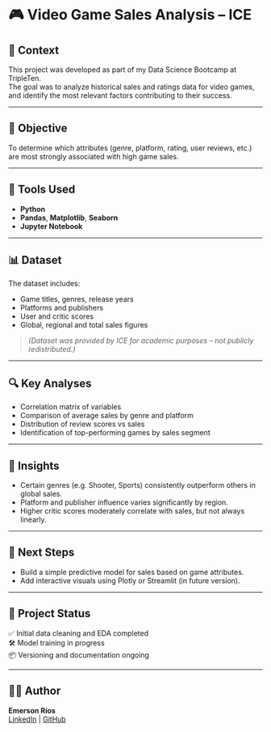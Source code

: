 # 🎮 Video Game Sales Analysis – ICE

## 🧠 Context
This project was developed as part of my Data Science Bootcamp at TripleTen.  
The goal was to analyze historical sales and ratings data for video games, and identify the most relevant factors contributing to their success.

---

## 🎯 Objective
To determine which attributes (genre, platform, rating, user reviews, etc.) are most strongly associated with high game sales.

---

## 🧰 Tools Used
- **Python**
- **Pandas**, **Matplotlib**, **Seaborn**
- **Jupyter Notebook**

---

## 📊 Dataset
The dataset includes:
- Game titles, genres, release years
- Platforms and publishers
- User and critic scores
- Global, regional and total sales figures

> *(Dataset was provided by ICE for academic purposes – not publicly redistributed.)*

---

## 🔍 Key Analyses
- Correlation matrix of variables
- Comparison of average sales by genre and platform
- Distribution of review scores vs sales
- Identification of top-performing games by sales segment

---

## 🧠 Insights
- Certain genres (e.g. Shooter, Sports) consistently outperform others in global sales.
- Platform and publisher influence varies significantly by region.
- Higher critic scores moderately correlate with sales, but not always linearly.

---

## 📌 Next Steps
- Build a simple predictive model for sales based on game attributes.
- Add interactive visuals using Plotly or Streamlit (in future version).

---

## 📎 Project Status
✅ Initial data cleaning and EDA completed  
🛠️ Model training in progress  
📦 Versioning and documentation ongoing

---

## 👨‍💻 Author
**Emerson Ríos**  
[LinkedIn](https://www.linkedin.com/in/emersonrios/) | [GitHub](https://github.com/Eme48)

